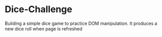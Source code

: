 # Dice-Challenge
Building a simple dice game to practice DOM manipulation. It produces a new dice roll when page is refreshed
